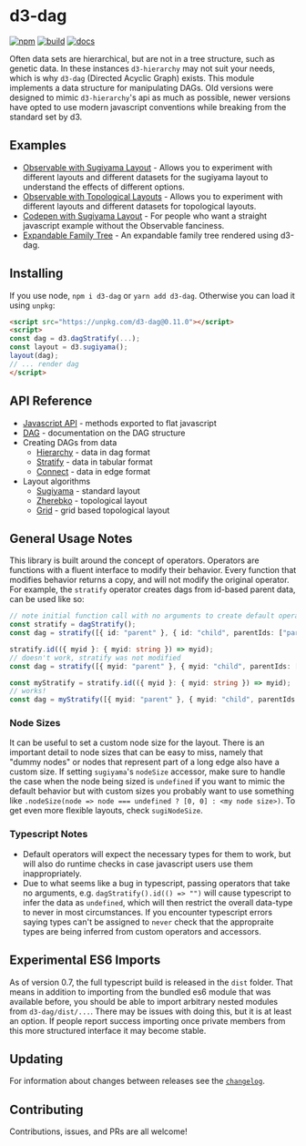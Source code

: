 # d3-dag

[![npm](https://img.shields.io/npm/v/d3-dag.svg)](https://www.npmjs.com/package/d3-dag)
[![build](https://github.com/erikbrinkman/d3-dag/workflows/build/badge.svg)](https://github.com/erikbrinkman/d3-dag/actions)
[![docs](https://img.shields.io/badge/docs-docs-informational)](https://erikbrinkman.github.io/d3-dag/)

Often data sets are hierarchical, but are not in a tree structure, such as genetic data.
In these instances `d3-hierarchy` may not suit your needs, which is why `d3-dag` (Directed Acyclic Graph) exists.
This module implements a data structure for manipulating DAGs.
Old versions were designed to mimic `d3-hierarchy`'s api as much as possible, newer versions have opted to use modern javascript conventions while breaking from the standard set by d3.


## Examples

- [Observable with Sugiyama Layout](https://beta.observablehq.com/@erikbrinkman/d3-dag-sugiyama) - Allows you to experiment with different layouts and different datasets for the sugiyama layout to understand the effects of different options.
- [Observable with Topological Layouts](https://beta.observablehq.com/@erikbrinkman/d3-dag-topological) - Allows you to experiment with different layouts and different datasets for topological layouts.
- [Codepen with Sugiyama Layout](https://codepen.io/brinkbot/pen/oNZJXqK) - For people who want a straight javascript example without the Observable fanciness.
- [Expandable Family Tree](https://github.com/BenPortner/js_family_tree) - An expandable family tree rendered using d3-dag.


## Installing

If you use node, `npm i d3-dag` or `yarn add d3-dag`.
Otherwise you can load it using `unpkg`:

```html
<script src="https://unpkg.com/d3-dag@0.11.0"></script>
<script>
const dag = d3.dagStratify(...);
const layout = d3.sugiyama();
layout(dag);
// ... render dag
</script>
```

## API Reference

* [Javascript API](https://erikbrinkman.github.io/d3-dag/modules/index.html) - methods exported to flat javascript
* [DAG](https://erikbrinkman.github.io/d3-dag/interfaces/dag.Dag.html) - documentation on the DAG structure
* Creating DAGs from data
  * [Hierarchy](https://erikbrinkman.github.io/d3-dag/interfaces/dag_create.HierarchyOperator.html) - data in dag format
  * [Stratify](https://erikbrinkman.github.io/d3-dag/interfaces/dag_create.StratifyOperator.html) - data in tabular format
  * [Connect](https://erikbrinkman.github.io/d3-dag/interfaces/dag_create.ConnectOperator.html) - data in edge format
* Layout algorithms
  * [Sugiyama](https://erikbrinkman.github.io/d3-dag/interfaces/sugiyama.SugiyamaOperator.html) - standard layout
  * [Zherebko](https://erikbrinkman.github.io/d3-dag/interfaces/zherebko.ZherebkoOperator.html) - topological layout
  * [Grid](https://erikbrinkman.github.io/d3-dag/interfaces/grid.GridOperator.html) - grid based topological layout

## General Usage Notes

This library is built around the concept of operators.
Operators are functions with a fluent interface to modify their behavior.
Every function that modifies behavior returns a copy, and will not modify the original operator.
For example, the `stratify` operator creates dags from id-based parent data, can be used like so:

```ts
// note initial function call with no arguments to create default operator
const stratify = dagStratify();
const dag = stratify([{ id: "parent" }, { id: "child", parentIds: ["parent"] }]);

stratify.id(({ myid }: { myid: string }) => myid);
// doesn't work, stratify was not modified
const dag = stratify([{ myid: "parent" }, { myid: "child", parentIds: ["parent"] }]);

const myStratify = stratify.id(({ myid }: { myid: string }) => myid);
// works!
const dag = myStratify([{ myid: "parent" }, { myid: "child", parentIds: ["parent"] }]);
```

### Node Sizes

It can be useful to set a custom node size for the layout.
There is an important detail to node sizes that can be easy to miss, namely that "dummy nodes" or nodes that represent part of a long edge also have a custom size.
If setting `sugiyama`'s `nodeSize` accessor, make sure to handle the case when the node being sized is `undefined` if you want to mimic the default behavior but with custom sizes you probably want to use something like `.nodeSize(node => node === undefined ? [0, 0] : <my node size>)`.
To get even more flexible layouts, check `sugiNodeSize`.

### Typescript Notes

- Default operators will expect the necessary types for them to work, but will also do runtime checks in case javascript users use them inappropriately.
- Due to what seems like a bug in typescript, passing operators that take no arguments, e.g. `dagStratify().id(() => "")` will cause typescript to infer the data as `undefined`, which will then restrict the overall data-type to never in most circumstances.
  If you encounter typescript errors saying types can't be assigned to `never` check that the appropraite types are being inferred from custom operators and accessors.


## Experimental ES6 Imports

As of version 0.7, the full typescript build is released in the `dist` folder. That means in addition to importing from the bundled es6 module that was available before, you should be able to import arbitrary nested modules from `d3-dag/dist/...`. There may be issues with doing this, but it is at least an option. If people report success importing once private members from this more structured interface it may become stable.

## Updating

For information about changes between releases see the [`changelog`](CHANGELOG.md).

## Contributing

Contributions, issues, and PRs are all welcome!
